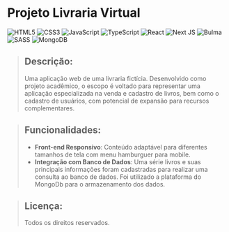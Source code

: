 # Projeto Livraria Virtual

![HTML5](https://img.shields.io/badge/html5-%23E34F26.svg?style=for-the-badge&logo=html5&logoColor=white)
![CSS3](https://img.shields.io/badge/css3-%231572B6.svg?style=for-the-badge&logo=css3&logoColor=white)
![JavaScript](https://img.shields.io/badge/javascript-%23323330.svg?style=for-the-badge&logo=javascript&logoColor=%23F7DF1E)
![TypeScript](https://img.shields.io/badge/typescript-%23007ACC.svg?style=for-the-badge&logo=typescript&logoColor=white)
![React](https://img.shields.io/badge/react-%2320232a.svg?style=for-the-badge&logo=react&logoColor=%2361DAFB)
![Next JS](https://img.shields.io/badge/Next-black?style=for-the-badge&logo=next.js&logoColor=white)
![Bulma](https://img.shields.io/badge/bulma-00D0B1?style=for-the-badge&logo=bulma&logoColor=white)
![SASS](https://img.shields.io/badge/SASS-hotpink.svg?style=for-the-badge&logo=SASS&logoColor=white)
![MongoDB](https://img.shields.io/badge/MongoDB-%234ea94b.svg?style=for-the-badge&logo=mongodb&logoColor=white)

> ## Descrição: 
>
> Uma aplicação web de uma livraria fictícia. Desenvolvido como projeto acadêmico, o escopo é voltado para representar uma aplicação especializada na venda e cadastro de livros, bem como o cadastro de usuários, com potencial de expansão para recursos complementares.

> ## Funcionalidades: 
> 
> - **Front-end Responsivo**: Conteúdo adaptável para diferentes tamanhos de tela com menu hamburguer para mobile.
> - **Integração com Banco de Dados**: Uma série livros e suas principais informações foram cadastradas para realizar uma consulta ao banco de dados. Foi utilizado a plataforma do MongoDb para o armazenamento dos dados.

> ## Licença:
> 
> Todos os direitos reservados.
